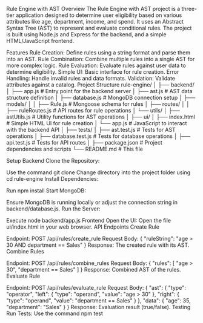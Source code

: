Rule Engine with AST
Overview
The Rule Engine with AST project is a three-tier application designed to determine user eligibility based on various attributes like age, department, income, and spend. It uses an Abstract Syntax Tree (AST) to represent and evaluate conditional rules. The project is built using Node.js and Express for the backend, and a simple HTML/JavaScript frontend.

Features
Rule Creation: Define rules using a string format and parse them into an AST.
Rule Combination: Combine multiple rules into a single AST for more complex logic.
Rule Evaluation: Evaluate rules against user data to determine eligibility.
Simple UI: Basic interface for rule creation.
Error Handling: Handle invalid rules and data formats.
Validation: Validate attributes against a catalog.
Project Structure
rule-engine/
│
├── backend/
│ ├── app.js # Entry point for the backend server
│ ├── ast.js # AST data structure definition
│ ├── database.js # MongoDB connection setup
│ ├── models/
│ │ ├── Rule.js # Mongoose schema for rules
│ ├── routes/
│ │ ├── ruleRoutes.js # API routes for rule operations
│ └── utils/
│ ├── astUtils.js # Utility functions for AST operations
│
├── ui/
│ ├── index.html # Simple HTML UI for rule creation
│ └── app.js # JavaScript to interact with the backend API
│
├── tests/
│ ├── ast.test.js # Tests for AST operations
│ ├── database.test.js # Tests for database operations
│ ├── api.test.js # Tests for API routes
│
├── package.json # Project dependencies and scripts
└── README.md # This file

Setup
Backend
Clone the Repository:

Use the command git clone <repository-url>
Change directory into the project folder using cd rule-engine
Install Dependencies:

Run npm install
Start MongoDB:

Ensure MongoDB is running locally or adjust the connection string in backend/database.js.
Run the Server:

Execute node backend/app.js
Frontend
Open the UI:
Open the file ui/index.html in your web browser.
API Endpoints
Create Rule

Endpoint: POST /api/rules/create_rule
Request Body:
{ 
"ruleString": "age > 30 AND department == Sales"
}
Response: The created rule with its AST.
Combine Rules

Endpoint: POST /api/rules/combine_rules
Request Body:
{
"rules": [
"age > 30",
"department == Sales"
]
}
Response: Combined AST of the rules.
Evaluate Rule

Endpoint: POST /api/rules/evaluate_rule
Request Body:
{
"ast": {
"type": "operator",
"left": { "type": "operand", "value": "age > 30" },
"right": { "type": "operand", "value": "department == Sales" }
},
"data": {
"age": 35,
"department": "Sales"
}
}
Response: Evaluation result (true/false).
Testing
Run Tests:
Use the command npm test
